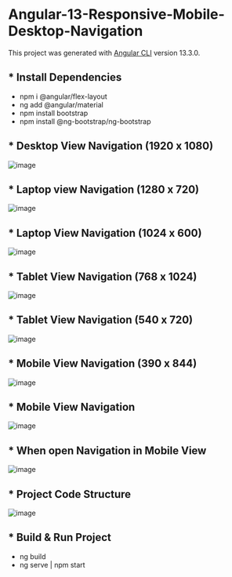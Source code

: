 # Angular-13-Responsive-Mobile-Desktop-Navigation

This project was generated with [Angular CLI](https://github.com/angular/angular-cli) version 13.3.0.

<h2>* Install Dependencies</h2>
<ul>
  <li>npm i @angular/flex-layout</li>
  <li>ng add @angular/material</li>
  <li>npm install bootstrap</li>
  <li>npm install @ng-bootstrap/ng-bootstrap</li>
</ul>


<h2>* Desktop View Navigation (1920 x 1080)</h2>

![image](https://user-images.githubusercontent.com/100337599/209552175-38a21dce-b433-4599-81f8-3e18dca075c1.png)


<h2>* Laptop view Navigation (1280 x 720)</h2>

![image](https://user-images.githubusercontent.com/100337599/209552275-0e29d21c-555d-4b6b-a7dd-b3c31d9d13fc.png)


<h2>* Laptop View Navigation (1024 x 600)</h2>

![image](https://user-images.githubusercontent.com/100337599/209552465-ece2d6ff-43a8-4b4e-87e8-1afa796187fa.png)


<h2>* Tablet View Navigation (768 x 1024)</h2>

![image](https://user-images.githubusercontent.com/100337599/209552592-65641f0e-a280-41dc-9098-23020e73ca24.png)


<h2>* Tablet View Navigation (540 x 720)</h2>

![image](https://user-images.githubusercontent.com/100337599/209552710-8973c85a-f3af-4e29-a2c0-3b1e431f99df.png)


<h2>* Mobile View Navigation (390 x 844)</h2>

![image](https://user-images.githubusercontent.com/100337599/209552710-8973c85a-f3af-4e29-a2c0-3b1e431f99df.png)


<h2>* Mobile View Navigation</h2>

![image](https://user-images.githubusercontent.com/100337599/209552794-a2335bb1-8063-41f9-9fbf-a44b97564cfb.png)


<h2>* When open Navigation in Mobile View</h2>

![image](https://user-images.githubusercontent.com/100337599/209552873-ea16aac0-e18c-449b-afc5-deb501b47764.png)


<h2>* Project Code Structure</h2>

![image](https://user-images.githubusercontent.com/100337599/209551853-d42754d8-8256-463d-8f0d-2f1cc481f881.png)



<h2>* Build & Run Project</h2>
<ul>
  <li>ng build</li>
  <li>ng serve | npm start</li>
</ul>
